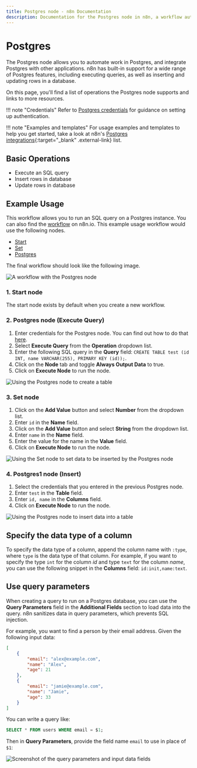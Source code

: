 ```yaml
---
title: Postgres node - n8n Documentation
description: Documentation for the Postgres node in n8n, a workflow automation platform. Includes details of operations and configuration, and links to examples and credentials information.
---
```


# Postgres

The Postgres node allows you to automate work in Postgres, and integrate Postgres with other applications. n8n has built-in support for a wide range of Postgres features, including executing queries, as well as inserting and updating rows in a database. 

On this page, you'll find a list of operations the Postgres node supports and links to more resources.

!!! note "Credentials"
    Refer to [Postgres credentials](/integrations/builtin/credentials/postgres/) for guidance on setting up authentication. 

!!! note "Examples and templates"
    For usage examples and templates to help you get started, take a look at n8n's [Postgres integrations](https://n8n.io/integrations/postgres/){:target="_blank" .external-link} list.


## Basic Operations

* Execute an SQL query
* Insert rows in database
* Update rows in database


## Example Usage

This workflow allows you to run an SQL query on a Postgres instance. You can also find the [workflow](https://n8n.io/workflows/599) on n8n.io. This example usage workflow would use the following nodes.

- [Start](/integrations/builtin/core-nodes/n8n-nodes-base.start/)
- [Set](/integrations/builtin/core-nodes/n8n-nodes-base.set/)
- [Postgres]()

The final workflow should look like the following image.

![A workflow with the Postgres node](/_images/integrations/builtin/app-nodes/postgres/workflow.png)

### 1. Start node

The start node exists by default when you create a new workflow.

### 2. Postgres node (Execute Query)

1. Enter credentials for the Postgres node. You can find out how to do that [here](/integrations/builtin/credentials/postgres/).
2. Select **Execute Query** from the **Operation** dropdown list.
3. Enter the following SQL query in the **Query** field: `CREATE TABLE test (id INT, name VARCHAR(255), PRIMARY KEY (id));`.
4. Click on the **Node** tab and toggle **Always Output Data** to true.
5. Click on **Execute Node** to run the node.

![Using the Postgres node to create a table](/_images/integrations/builtin/app-nodes/postgres/postgres_node.png)

### 3. Set node

1. Click on the **Add Value** button and select **Number** from the dropdown list.
2. Enter `id` in the **Name** field.
3. Click on the **Add Value** button and select **String** from the dropdown list.
4. Enter `name` in the **Name** field.
5. Enter the value for the name in the **Value** field.
6. Click on **Execute Node** to run the node.

![Using the Set node to set data to be inserted by the Postgres node](/_images/integrations/builtin/app-nodes/postgres/set_node.png)

### 4. Postgres1 node (Insert)

1. Select the credentials that you entered in the previous Postgres node.
2. Enter `test` in the **Table** field.
3. Enter `id, name` in the **Columns** field.
4. Click on **Execute Node** to run the node.

![Using the Postgres node to insert data into a table](/_images/integrations/builtin/app-nodes/postgres/postgres1_node.png)



## Specify the data type of a column

To specify the data type of a column, append the column name with `:type`, where `type` is the data type of that column. For example, if you want to specify the type `int` for the column *id* and type `text` for the column *name*, you can use the following snippet in the **Columns** field: `id:init,name:text`.

## Use query parameters

When creating a query to run on a Postgres database, you can use the **Query Parameters** field in the **Additional Fields** section to load data into the query. n8n sanitizes data in query parameters, which prevents SQL injection.

For example, you want to find a person by their email address. Given the following input data:

```json
[
    {
        "email": "alex@example.com",
        "name": "Alex",
        "age": 21 
    },
    {
        "email": "jamie@example.com",
        "name": "Jamie",
        "age": 33 
    }
]
```

You can write a query like:

```sql
SELECT * FROM users WHERE email = $1;
```

Then in **Query Parameters**, provide the field name `email` to use in place of `$1`:

![Screenshot of the query parameters and input data fields](/_images/integrations/builtin/app-nodes/postgres/use-query-parameters.png)

